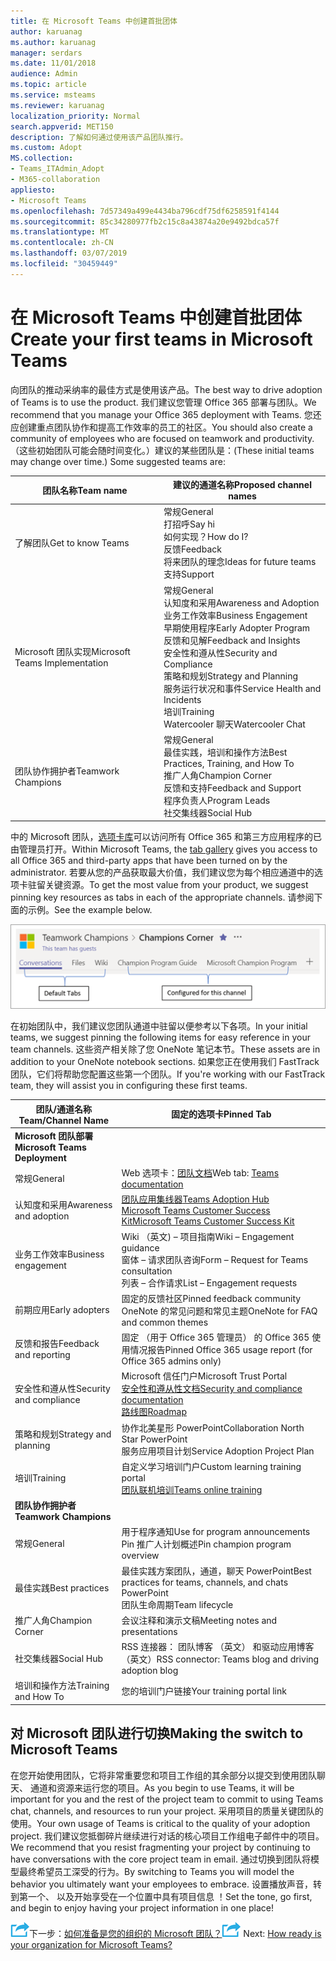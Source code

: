 ```yaml
---
title: 在 Microsoft Teams 中创建首批团体
author: karuanag
ms.author: karuanag
manager: serdars
ms.date: 11/01/2018
audience: Admin
ms.topic: article
ms.service: msteams
ms.reviewer: karuanag
localization_priority: Normal
search.appverid: MET150
description: 了解如何通过使用该产品团队推行。
ms.custom: Adopt
MS.collection:
- Teams_ITAdmin_Adopt
- M365-collaboration
appliesto:
- Microsoft Teams
ms.openlocfilehash: 7d57349a499e4434ba796cdf75df6258591f4144
ms.sourcegitcommit: 85c34280977fb2c15c8a43874a20e9492bdca57f
ms.translationtype: MT
ms.contentlocale: zh-CN
ms.lasthandoff: 03/07/2019
ms.locfileid: "30459449"
---
```

# <a name="create-your-first-teams-in-microsoft-teams"></a><span data-ttu-id="cd441-103">在 Microsoft Teams 中创建首批团体</span><span class="sxs-lookup"><span data-stu-id="cd441-103">Create your first teams in Microsoft Teams</span></span>

<span data-ttu-id="cd441-104">向团队的推动采纳率的最佳方式是使用该产品。</span><span class="sxs-lookup"><span data-stu-id="cd441-104">The best way to drive adoption of Teams is to use the product.</span></span> <span data-ttu-id="cd441-105">我们建议您管理 Office 365 部署与团队。</span><span class="sxs-lookup"><span data-stu-id="cd441-105">We recommend that you manage your Office 365 deployment with Teams.</span></span> <span data-ttu-id="cd441-106">您还应创建重点团队协作和提高工作效率的员工的社区。</span><span class="sxs-lookup"><span data-stu-id="cd441-106">You should also create a community of employees who are focused on teamwork and productivity.</span></span> <span data-ttu-id="cd441-107">（这些初始团队可能会随时间变化。）建议的某些团队是：</span><span class="sxs-lookup"><span data-stu-id="cd441-107">(These initial teams may change over time.) Some suggested teams are:</span></span>

| <span data-ttu-id="cd441-108">团队名称</span><span class="sxs-lookup"><span data-stu-id="cd441-108">Team name</span></span> | <span data-ttu-id="cd441-109">建议的通道名称</span><span class="sxs-lookup"><span data-stu-id="cd441-109">Proposed channel names</span></span> |
| --------- | ---------------------- |
| <span data-ttu-id="cd441-110">了解团队</span><span class="sxs-lookup"><span data-stu-id="cd441-110">Get to know Teams</span></span> | <span data-ttu-id="cd441-111">常规</span><span class="sxs-lookup"><span data-stu-id="cd441-111">General</span></span></br> <span data-ttu-id="cd441-112">打招呼</span><span class="sxs-lookup"><span data-stu-id="cd441-112">Say hi</span></span></br> <span data-ttu-id="cd441-113">如何实现？</span><span class="sxs-lookup"><span data-stu-id="cd441-113">How do I?</span></span></br><span data-ttu-id="cd441-114">反馈</span><span class="sxs-lookup"><span data-stu-id="cd441-114">Feedback</span></span> </br> <span data-ttu-id="cd441-115">将来团队的理念</span><span class="sxs-lookup"><span data-stu-id="cd441-115">Ideas for future teams</span></span> </br> <span data-ttu-id="cd441-116">支持</span><span class="sxs-lookup"><span data-stu-id="cd441-116">Support</span></span> |
| <span data-ttu-id="cd441-117">Microsoft 团队实现</span><span class="sxs-lookup"><span data-stu-id="cd441-117">Microsoft Teams Implementation</span></span> | <span data-ttu-id="cd441-118">常规</span><span class="sxs-lookup"><span data-stu-id="cd441-118">General</span></span> <br/> <span data-ttu-id="cd441-119">认知度和采用</span><span class="sxs-lookup"><span data-stu-id="cd441-119">Awareness and Adoption</span></span> <br/> <span data-ttu-id="cd441-120">业务工作效率</span><span class="sxs-lookup"><span data-stu-id="cd441-120">Business Engagement</span></span> <br/> <span data-ttu-id="cd441-121">早期使用程序</span><span class="sxs-lookup"><span data-stu-id="cd441-121">Early Adopter Program</span></span> <br/> <span data-ttu-id="cd441-122">反馈和见解</span><span class="sxs-lookup"><span data-stu-id="cd441-122">Feedback and Insights</span></span> <br/> <span data-ttu-id="cd441-123">安全性和遵从性</span><span class="sxs-lookup"><span data-stu-id="cd441-123">Security and Compliance</span></span> <br/> <span data-ttu-id="cd441-124">策略和规划</span><span class="sxs-lookup"><span data-stu-id="cd441-124">Strategy and Planning</span></span> <br/> <span data-ttu-id="cd441-125">服务运行状况和事件</span><span class="sxs-lookup"><span data-stu-id="cd441-125">Service Health and Incidents</span></span> <br/> <span data-ttu-id="cd441-126">培训</span><span class="sxs-lookup"><span data-stu-id="cd441-126">Training</span></span> <br/> <span data-ttu-id="cd441-127">Watercooler 聊天</span><span class="sxs-lookup"><span data-stu-id="cd441-127">Watercooler Chat</span></span> |
| <span data-ttu-id="cd441-128">团队协作拥护者</span><span class="sxs-lookup"><span data-stu-id="cd441-128">Teamwork Champions</span></span> | <span data-ttu-id="cd441-129">常规</span><span class="sxs-lookup"><span data-stu-id="cd441-129">General</span></span> <br/> <span data-ttu-id="cd441-130">最佳实践，培训和操作方法</span><span class="sxs-lookup"><span data-stu-id="cd441-130">Best Practices, Training, and How To</span></span> <br/> <span data-ttu-id="cd441-131">推广人角</span><span class="sxs-lookup"><span data-stu-id="cd441-131">Champion Corner</span></span> <br/> <span data-ttu-id="cd441-132">反馈和支持</span><span class="sxs-lookup"><span data-stu-id="cd441-132">Feedback and Support</span></span> <br/> <span data-ttu-id="cd441-133">程序负责人</span><span class="sxs-lookup"><span data-stu-id="cd441-133">Program Leads</span></span> <br/> <span data-ttu-id="cd441-134">社交集线器</span><span class="sxs-lookup"><span data-stu-id="cd441-134">Social Hub</span></span> |

<span data-ttu-id="cd441-135">中的 Microsoft 团队，[选项卡库](https://docs.microsoft.com/en-us/microsoftteams/platform/concepts/tabs/tabs-overview)可以访问所有 Office 365 和第三方应用程序的已由管理员打开。</span><span class="sxs-lookup"><span data-stu-id="cd441-135">Within Microsoft Teams, the [tab gallery](https://docs.microsoft.com/en-us/microsoftteams/platform/concepts/tabs/tabs-overview) gives you access to all Office 365 and third-party apps that have been turned on by the administrator.</span></span> <span data-ttu-id="cd441-136">若要从您的产品获取最大价值，我们建议您为每个相应通道中的选项卡驻留关键资源。</span><span class="sxs-lookup"><span data-stu-id="cd441-136">To get the most value from your product, we suggest pinning key resources as tabs in each of the appropriate channels.</span></span> <span data-ttu-id="cd441-137">请参阅下面的示例。</span><span class="sxs-lookup"><span data-stu-id="cd441-137">See the example below.</span></span>

![默认和自定义选项卡](media/teams-adoption-tab-example.png)

<span data-ttu-id="cd441-139">在初始团队中，我们建议您团队通道中驻留以便参考以下各项。</span><span class="sxs-lookup"><span data-stu-id="cd441-139">In your initial teams, we suggest pinning the following items for easy reference in your team channels.</span></span> <span data-ttu-id="cd441-140">这些资产相关除了您 OneNote 笔记本节。</span><span class="sxs-lookup"><span data-stu-id="cd441-140">These assets are in addition to your OneNote notebook sections.</span></span> <span data-ttu-id="cd441-141">如果您正在使用我们 FastTrack 团队，它们将帮助您配置这些第一个团队。</span><span class="sxs-lookup"><span data-stu-id="cd441-141">If you're working with our FastTrack team, they will assist you in configuring these first teams.</span></span> 

|<span data-ttu-id="cd441-142">团队/通道名称</span><span class="sxs-lookup"><span data-stu-id="cd441-142">Team/Channel Name</span></span> | <span data-ttu-id="cd441-143">固定的选项卡</span><span class="sxs-lookup"><span data-stu-id="cd441-143">Pinned Tab</span></span> |
|----------------- | ---------- |
| <span data-ttu-id="cd441-144">**Microsoft 团队部署**</span><span class="sxs-lookup"><span data-stu-id="cd441-144">**Microsoft Teams Deployment**</span></span> ||
| <span data-ttu-id="cd441-145">常规</span><span class="sxs-lookup"><span data-stu-id="cd441-145">General</span></span> | <span data-ttu-id="cd441-146">Web 选项卡：[团队文档](https://aka.ms/SuccessWithTeams)</span><span class="sxs-lookup"><span data-stu-id="cd441-146">Web tab: [Teams documentation](https://aka.ms/SuccessWithTeams)</span></span> |
| <span data-ttu-id="cd441-147">认知度和采用</span><span class="sxs-lookup"><span data-stu-id="cd441-147">Awareness and adoption</span></span> | [<span data-ttu-id="cd441-148">团队应用集线器</span><span class="sxs-lookup"><span data-stu-id="cd441-148">Teams Adoption Hub</span></span>](https://aka.ms/DriveTeamsAdoption)<br/>[<span data-ttu-id="cd441-149">Microsoft Teams Customer Success Kit</span><span class="sxs-lookup"><span data-stu-id="cd441-149">Microsoft Teams Customer Success Kit</span></span>](https://download.microsoft.com/download/A/E/9/AE984CD4-CF4B-41E7-9ABD-6735E3F01897/MicrosoftTeamsCustomerSuccessKit.zip)|
| <span data-ttu-id="cd441-150">业务工作效率</span><span class="sxs-lookup"><span data-stu-id="cd441-150">Business engagement</span></span> | <span data-ttu-id="cd441-151">Wiki （英文) – 项目指南</span><span class="sxs-lookup"><span data-stu-id="cd441-151">Wiki – Engagement guidance</span></span><br/><span data-ttu-id="cd441-152">窗体 – 请求团队咨询</span><span class="sxs-lookup"><span data-stu-id="cd441-152">Form – Request for Teams consultation</span></span><br/><span data-ttu-id="cd441-153">列表 – 合作请求</span><span class="sxs-lookup"><span data-stu-id="cd441-153">List – Engagement requests</span></span> |
|<span data-ttu-id="cd441-154">前期应用</span><span class="sxs-lookup"><span data-stu-id="cd441-154">Early adopters</span></span> | <span data-ttu-id="cd441-155">固定的反馈社区</span><span class="sxs-lookup"><span data-stu-id="cd441-155">Pinned feedback community</span></span> <br/> <span data-ttu-id="cd441-156">OneNote 的常见问题和常见主题</span><span class="sxs-lookup"><span data-stu-id="cd441-156">OneNote for FAQ and common themes</span></span> |
| <span data-ttu-id="cd441-157">反馈和报告</span><span class="sxs-lookup"><span data-stu-id="cd441-157">Feedback and reporting</span></span> | <span data-ttu-id="cd441-158">固定 （用于 Office 365 管理员） 的 Office 365 使用情况报告</span><span class="sxs-lookup"><span data-stu-id="cd441-158">Pinned Office 365 usage report (for Office 365 admins only)</span></span> |
| <span data-ttu-id="cd441-159">安全性和遵从性</span><span class="sxs-lookup"><span data-stu-id="cd441-159">Security and compliance</span></span> | <span data-ttu-id="cd441-160">Microsoft 信任门户</span><span class="sxs-lookup"><span data-stu-id="cd441-160">Microsoft Trust Portal</span></span> <br/> [<span data-ttu-id="cd441-161">安全性和遵从性文档</span><span class="sxs-lookup"><span data-stu-id="cd441-161">Security and compliance documentation</span></span>](https://docs.microsoft.com/en-us/office365/securitycompliance/index)<br/> [<span data-ttu-id="cd441-162">路线图</span><span class="sxs-lookup"><span data-stu-id="cd441-162">Roadmap</span></span>](https://docs.microsoft.com/office365/securitycompliance/security-roadmap) |
| <span data-ttu-id="cd441-163">策略和规划</span><span class="sxs-lookup"><span data-stu-id="cd441-163">Strategy and planning</span></span> | <span data-ttu-id="cd441-164">协作北美星形 PowerPoint</span><span class="sxs-lookup"><span data-stu-id="cd441-164">Collaboration North Star PowerPoint</span></span> <br/> <span data-ttu-id="cd441-165">服务应用项目计划</span><span class="sxs-lookup"><span data-stu-id="cd441-165">Service Adoption Project Plan</span></span> |
| <span data-ttu-id="cd441-166">培训</span><span class="sxs-lookup"><span data-stu-id="cd441-166">Training</span></span> | <span data-ttu-id="cd441-167">自定义学习培训门户</span><span class="sxs-lookup"><span data-stu-id="cd441-167">Custom learning training portal</span></span> <br/> [<span data-ttu-id="cd441-168">团队联机培训</span><span class="sxs-lookup"><span data-stu-id="cd441-168">Teams online training</span></span>](https://aka.ms/TeamsTraining) |
| <span data-ttu-id="cd441-169">**团队协作拥护者**</span><span class="sxs-lookup"><span data-stu-id="cd441-169">**Teamwork Champions**</span></span>|  |
| <span data-ttu-id="cd441-170">常规</span><span class="sxs-lookup"><span data-stu-id="cd441-170">General</span></span> | <span data-ttu-id="cd441-171">用于程序通知</span><span class="sxs-lookup"><span data-stu-id="cd441-171">Use for program announcements</span></span> <br/> <span data-ttu-id="cd441-172">Pin 推广人计划概述</span><span class="sxs-lookup"><span data-stu-id="cd441-172">Pin champion program overview</span></span> |
| <span data-ttu-id="cd441-173">最佳实践</span><span class="sxs-lookup"><span data-stu-id="cd441-173">Best practices</span></span> | <span data-ttu-id="cd441-174">最佳实践方案团队，通道，聊天 PowerPoint</span><span class="sxs-lookup"><span data-stu-id="cd441-174">Best practices for teams, channels, and chats PowerPoint</span></span> <br/> <span data-ttu-id="cd441-175">团队生命周期</span><span class="sxs-lookup"><span data-stu-id="cd441-175">Team lifecycle</span></span> |
| <span data-ttu-id="cd441-176">推广人角</span><span class="sxs-lookup"><span data-stu-id="cd441-176">Champion Corner</span></span> | <span data-ttu-id="cd441-177">会议注释和演示文稿</span><span class="sxs-lookup"><span data-stu-id="cd441-177">Meeting notes and presentations</span></span> |
| <span data-ttu-id="cd441-178">社交集线器</span><span class="sxs-lookup"><span data-stu-id="cd441-178">Social Hub</span></span> | <span data-ttu-id="cd441-179">RSS 连接器： 团队博客 （英文） 和驱动应用博客 （英文）</span><span class="sxs-lookup"><span data-stu-id="cd441-179">RSS connector: Teams blog and driving adoption blog</span></span> |
| <span data-ttu-id="cd441-180">培训和操作方法</span><span class="sxs-lookup"><span data-stu-id="cd441-180">Training and How To</span></span> | <span data-ttu-id="cd441-181">您的培训门户链接</span><span class="sxs-lookup"><span data-stu-id="cd441-181">Your training portal link</span></span> |

## <a name="making-the-switch-to-microsoft-teams"></a><span data-ttu-id="cd441-182">对 Microsoft 团队进行切换</span><span class="sxs-lookup"><span data-stu-id="cd441-182">Making the switch to Microsoft Teams</span></span>

<span data-ttu-id="cd441-183">在您开始使用团队，它将非常重要您和项目工作组的其余部分以提交到使用团队聊天、 通道和资源来运行您的项目。</span><span class="sxs-lookup"><span data-stu-id="cd441-183">As you begin to use Teams, it will be important for you and the rest of the project team to commit to using Teams chat, channels, and resources to run your project.</span></span> <span data-ttu-id="cd441-184">采用项目的质量关键团队的使用。</span><span class="sxs-lookup"><span data-stu-id="cd441-184">Your own usage of Teams is critical to the quality of your adoption project.</span></span> <span data-ttu-id="cd441-185">我们建议您抵御碎片继续进行对话的核心项目工作组电子邮件中的项目。</span><span class="sxs-lookup"><span data-stu-id="cd441-185">We recommend that you resist fragmenting your project by continuing to have conversations with the core project team in email.</span></span> <span data-ttu-id="cd441-186">通过切换到团队将模型最终希望员工深受的行为。</span><span class="sxs-lookup"><span data-stu-id="cd441-186">By switching to Teams you will model the behavior you ultimately want your employees to embrace.</span></span> <span data-ttu-id="cd441-187">设置播放声音，转到第一个、 以及开始享受在一个位置中具有项目信息 ！</span><span class="sxs-lookup"><span data-stu-id="cd441-187">Set the tone, go first, and begin to enjoy having your project information in one place!</span></span>  

<span data-ttu-id="cd441-188">![下一步步骤图标](media/teams-adoption-next-icon.png)下一步：[如何准备是您的组织的 Microsoft 团队？](teams-adoption-assess-readiness.md)</span><span class="sxs-lookup"><span data-stu-id="cd441-188">![Next Steps icon](media/teams-adoption-next-icon.png) Next: [How ready is your organization for Microsoft Teams?](teams-adoption-assess-readiness.md)</span></span>